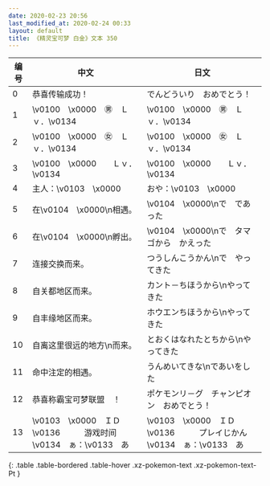 ```yaml
---
date: 2020-02-23 20:56
last_modified_at: 2020-02-24 00:33
layout: default
title: 《精灵宝可梦 白金》文本 350
---
```

| 编号 | 中文 | 日文 |
| ---- | ---- | ---- |
| 0 | 恭喜传输成功！ | でんどういり　おめでとう！ |
| 1 | \v0100　\x0000　㊚　Ｌｖ．\v0134　　 | \v0100　\x0000　㊚　Ｌｖ．\v0134　　 |
| 2 | \v0100　\x0000　㊛　Ｌｖ．\v0134　　 | \v0100　\x0000　㊛　Ｌｖ．\v0134　　 |
| 3 | \v0100　\x0000　　Ｌｖ．\v0134　　 | \v0100　\x0000　　Ｌｖ．\v0134　　 |
| 4 | 主人：\v0103　\x0000 | おや：\v0103　\x0000 |
| 5 | 在\v0104　\x0000\n相遇。 | \v0104　\x0000\nで　であった |
| 6 | 在\v0104　\x0000\n孵出。 | \v0104　\x0000\nで　タマゴから　かえった |
| 7 | 连接交换而来。 | つうしんこうかん\nで　やってきた |
| 8 | 自关都地区而来。 | カント－ちほうから\nやってきた |
| 9 | 自丰缘地区而来。 | ホウエンちほうから\nやってきた |
| 10 | 自离这里很远的地方\n而来。 | とおくはなれたとちから\nやってきた |
| 11 | 命中注定的相遇。 | うんめいてきな\nであいをした |
| 12 | 恭喜称霸宝可梦联盟　！ | ポケモンリ－グ　チャンピオン　おめでとう！ |
| 13 | \v0103　\x0000　ＩＤ\v0136　　　游戏时间\v0134　ぁ：\v0133　あ | \v0103　\x0000　ＩＤ\v0136　　　プレイじかん\v0134　ぁ：\v0133　あ |
{: .table .table-bordered .table-hover .xz-pokemon-text .xz-pokemon-text-Pt }